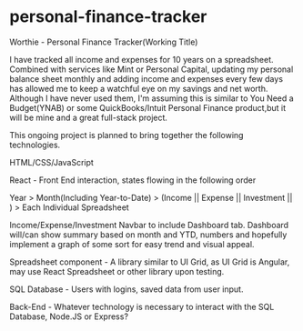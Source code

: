 # personal-finance-tracker


Worthie - Personal Finance Tracker(Working Title)



I have tracked all income and expenses for 10 years on a spreadsheet. Combined with services like Mint or Personal Capital, updating my personal balance sheet monthly and adding income and expenses every few days has allowed me to keep a watchful eye on my savings and net worth. Although I have never used them, I'm assuming this is similar to You Need a Budget(YNAB) or some QuickBooks/Intuit Personal Finance product,but it will be mine and a great full-stack project.

This ongoing project is planned to bring together the following technologies.

HTML/CSS/JavaScript

React - Front End interaction, states flowing in the following order

Year > Month(Including Year-to-Date) > (Income || Expense || Investment || ) > Each Individual Spreadsheet

Income/Expense/Investment Navbar to include Dashboard tab. Dashboard will/can show summary based on month and YTD, numbers and hopefully implement a graph of some sort for easy trend and visual appeal.

Spreadsheet component - A library similar to UI Grid, as UI Grid is Angular, may use React Spreadsheet or other library upon testing.

SQL Database - Users with logins, saved data from user input. 

Back-End - Whatever technology is necessary to interact with the SQL Database, Node.JS or Express?



